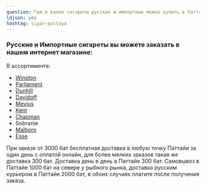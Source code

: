 ```yaml
---
question: Где и какие сигареты русские и импортные можно купить в Паттайе?
ldjson: yes 
hashtag: sigar-pattaya
---
```


### Русские и Импортные сигареты вы можете заказать в нашем интернет магазине:

В ассортименте:

* [Winston](https://hqdthai.ru/sigarety/winston/)
* [Parliament](https://hqdthai.ru/sigarety/parliament/)
* [Dunhill](https://hqdthai.ru/sigarety/dunhill/)
* [Davidoff](https://hqdthai.ru/sigarety/davidoff/)
* [Mevius](https://hqdthai.ru/sigarety/mevius/)
* [Kent](https://hqdthai.ru/sigarety/kent/)
* [Chapman](https://hqdthai.ru/sigarety/сhapman/)
* Sobranie
* [Malboro](https://hqdthai.ru/sigarety/marlboro/) 
* [Esse](https://hqdthai.ru/sigarety/esse/)

При заказе от 3000 бат бесплатная доставка в любую точку Паттайи за один день с оплатой онлайн, для более мелких заказов такая же доставка 300 бат. Доставка день в день в Паттайе 300 бат. Самовывоз в Паттайе 1000 бат на севере у рыбного рынка, доставка русским курьером в Паттайе 2000 бат, в обоих случаях платите после получения заказа.
